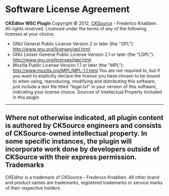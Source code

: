 Software License Agreement
==========================
**CKEditor WSC Plugin**
Copyright &copy; 2012, [CKSource](http://cksource.com) - Frederico Knabben. All rights reserved.
Licensed under the terms of any of the following licenses at your choice:
*   GNU General Public License Version 2 or later (the "GPL"):
    http://www.gnu.org/licenses/gpl.html
*   GNU Lesser General Public License Version 2.1 or later (the "LGPL"):
    http://www.gnu.org/licenses/lgpl.html
*   Mozilla Public License Version 1.1 or later (the "MPL"):
    http://www.mozilla.org/MPL/MPL-1.1.html
You are not required to, but if you want to explicitly declare the license you have chosen to be bound to when using, reproducing, modifying and distributing this software, just include a text file titled "legal.txt" in your version of this software, indicating your license choice.
Sources of Intellectual Property Included in this plugin
--------------------------------------------------------
Where not otherwise indicated, all plugin content is authored by CKSource engineers and consists of CKSource-owned intellectual property. In some specific instances, the plugin will incorporate work done by developers outside of CKSource with their express permission.
Trademarks
----------
CKEditor is a trademark of CKSource - Frederico Knabben. All other brand and product names are trademarks, registered trademarks or service marks of their respective holders.
